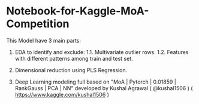 # Notebook-for-Kaggle-MoA-Competition

This Model have 3 main parts: 

1. EDA to identify and exclude: 
   1.1. Multivariate outlier rows. 
   1.2. Features with different patterns among train and test set.     

2. Dimensional reduction using PLS Regression.     

3. Deep Learning modeling full based on "MoA | Pytorch | 0.01859 | RankGauss | PCA | NN" developed by Kushal Agrawal ( @kushal1506 ) ( https://www.kaggle.com/kushal1506 )
